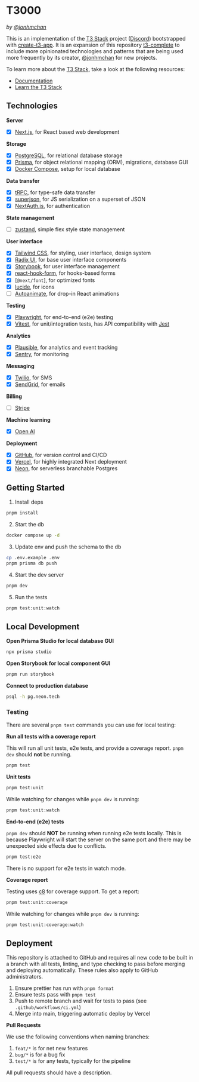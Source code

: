 # T3000

*by [@jonhmchan](https://twitter.com/jonhmchan)*

This is an implementation of the [T3 Stack](https://create.t3.gg/) project ([Discord](https://t3.gg/discord)) bootstrapped with [create-t3-app](https://github.com/t3-oss/create-t3-app). It is an expansion of this repository [t3-complete](https://github.com/juliusmarminge/t3-complete) to include more opinionated technologies and patterns that are being used more frequently by its creator, [@jonhmchan](https://github.com/jonhmchan) for new projects.

To learn more about the [T3 Stack](https://create.t3.gg/), take a look at the following resources:

- [Documentation](https://create.t3.gg/)
- [Learn the T3 Stack](https://create.t3.gg/en/faq#what-learning-resources-are-currently-available)

## Technologies

**Server**

- [x] [Next.js](https://nextjs.org), for React based web development

**Storage**

- [x] [PostgreSQL](https://www.postgresql.org/), for relational database storage
- [x] [Prisma](https://prisma.io), for object relational mapping (ORM), migrations, database GUI
- [x] [Docker Compose](https://docs.docker.com/compose/), setup for local database

**Data transfer**

- [x] [tRPC](https://trpc.io), for type-safe data transfer
- [x] [superjson](https://github.com/blitz-js/superjson), for JS serialization on a superset of JSON
- [x] [NextAuth.js](https://next-auth.js.org), for authentication

**State management**

- [ ] [zustand](https://github.com/pmndrs/zustand), simple flex style state management

**User interface**

- [x] [Tailwind CSS](https://tailwindcss.com), for styling, user interface, design system
- [x] [Radix UI](https://radix-ui.com), for base user interface components
- [x] [Storybook](https://storybook.js.org/), for user interface management
- [x] [react-hook-form](https://react-hook-form.com), for hooks-based forms
- [x] [`@next/font`], for optimized fonts
- [x] [lucide](https://lucide.dev/), for icons
- [ ] [Autoanimate](https://auto-animate.formkit.com/), for drop-in React animations

**Testing**

- [x] [Playwright](https://playwright.dev), for end-to-end (e2e) testing
- [x] [Vitest](https://vitest.dev), for unit/integration tests, has API compatibility with [Jest](https://jestjs.io/)

**Analytics**

- [x] [Plausible](https://plausible.io/), for analytics and event tracking
- [x] [Sentry](https://sentry.io/), for monitoring

**Messaging**

- [x] [Twilio](https://twilio.com/), for SMS
- [x] [SendGrid](https://sendgrid.com/), for emails

**Billing**

- [ ] [Stripe](https://stripe.com/)

**Machine learning**

- [x] [Open AI](https://openai.com/)

**Deployment**

- [x] [GitHub](https://github.com/), for version control and CI/CD
- [x] [Vercel](https://vercel.com/), for highly integrated Next deployment
- [x] [Neon](https://neon.tech/), for serverless branchable Postgres

## Getting Started

1. Install deps

```bash
pnpm install
```

2. Start the db

```bash
docker compose up -d
```

3. Update env and push the schema to the db

```bash
cp .env.example .env
pnpm prisma db push
```

4. Start the dev server

```bash
pnpm dev
```

5. Run the tests

```bash
pnpm test:unit:watch
```

## Local Development

**Open Prisma Studio for local database GUI**

```bash
npx prisma studio
```

**Open Storybook for local component GUI**

```bash
pnpm run storybook
```

**Connect to production database**

```bash
psql -h pg.neon.tech
```

### Testing

There are several `pnpm test` commands you can use for local testing:

**Run all tests with a coverage report**

This will run all unit tests, e2e tests, and provide a coverage report. `pnpm dev` should **not** be running.

```bash
pnpm test
```

**Unit tests**

```bash
pnpm test:unit
```

While watching for changes while `pnpm dev` is running:

```bash
pnpm test:unit:watch
```

**End-to-end (e2e) tests**

`pnpm dev` should **NOT** be running when running e2e tests locally. This is because Playwright will start the server on
the same port and there may be unexpected side effects due to conflicts.

```bash
pnpm test:e2e
```

There is no support for e2e tests in watch mode.

**Coverage report**

Testing uses [c8](https://vitest.dev/guide/coverage.html) for coverage support. To get a report:

```bash
pnpm test:unit:coverage
```

While watching for changes while `pnpm dev` is running:

```bash
pnpm test:unit:coverage:watch
```

## Deployment

This repository is attached to GitHub and requires all new code to be built in a branch with all tests, linting, and type checking to pass before merging and deploying automatically. These rules also apply to GitHub administrators.

1. Ensure prettier has run with `pnpm format`
2. Ensure tests pass with `pnpm test`
3. Push to remote branch and wait for tests to pass (see `.github/workflows/ci.yml`)
4. Merge into main, triggering automatic deploy by Vercel

**Pull Requests**

We use the following conventions when naming branches:

1. `feat/*` is for net new features
2. `bug/*` is for a bug fix
3. `test/*` is for any tests, typically for the pipeline

All pull requests should have a description.
